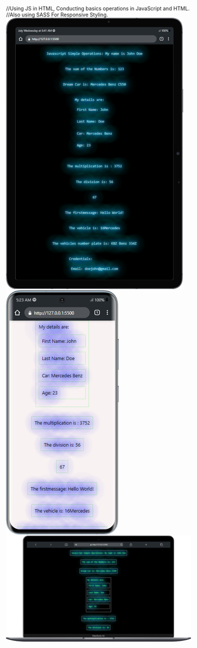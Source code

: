 //Using JS in HTML, Conducting basics operations in JavaScript and HTML.
//Also using SASS For Responsive Styling.
![tablet view](https://github.com/ARINCoder/Introducing-HTML/blob/introjsandhtml/assets/Galaxy-Tab-S7-127.0.0.1%20(2).png)
![phone view](https://github.com/ARINCoder/Introducing-HTML/blob/introjsandhtml/assets/Samsung-Galaxy-S20-127.0.0.1%20(3).png)
![dwesktop view](https://github.com/ARINCoder/Introducing-HTML/blob/introjsandhtml/assets/Macbook-Air-127.0.0.1%20(2).png)

